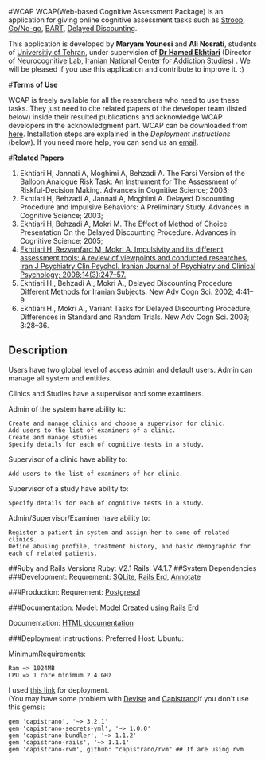 #WCAP
  WCAP(Web-based Cognitive Assessment Package) is an application for giving online cognitive assessment tasks such as [Stroop](https://en.wikipedia.org/wiki/Stroop_effect), [Go/No-go](https://en.wikipedia.org/wiki/Go/no_go), [BART](http://www.cognitiveatlas.org/task/balloon_analogue_risk_task_%28bart%29), [Delayed Discounting](http://www.cognitiveatlas.org/task/balloon_analogue_risk_task_%28bart%29).
  
  This application is developed by **Maryam Younesi** and **Ali Nosrati**, students of [Universitiy of Tehran](http://ut.ac.ir), under        supervision of [**Dr Hamed Ekhtiari**](http://iricss.org/en/Pages/People/Hamed_Ekhtiari.aspx) (Director of [Neurocognitive Lab](http://incas.tums.ac.ir/find.php?item=1.220.127.fa), [Iranian National Center for Addiction Studies](http://incas.tums.ac.ir/index.php?slc_lang=en&sid=1)) . We will be pleased if you use this application and contribute to improve it. :)
  
#**Terms of Use**

WCAP is freely available for all the researchers who need to use these tasks. They just need to cite related papers of the developer team (listed below) inside their resulted publications and acknowledge WCAP developers in the acknowledgment part. WCAP can be downloaded from [here](https://github.com/UTStudents/WCAP/archive/master.zip). Installation steps are explained in the *Deployment instructions* (below). If you need more help, you can send us an [email](mailto:f.b.yavari@gmail.com).


#**Related Papers**
1. Ekhtiari H, Jannati A, Moghimi A, Behzadi A. The Farsi Version of the Balloon Analogue Risk Task: An Instrument for The Assessment of Riskful-Decision Making. Advances in Cognitive Science; 2003; 
2. Ekhtiari H, Behzadi A, Jannati A, Moghimi A. Delayed Discounting Procedure and Impulsive Behaviors: A Preliminary Study. Advances in Cognitive Science; 2003; 
3. Ekhtiari H, Behzadi A, Mokri M. The Effect of Method of Choice Presentation On the Delayed Discounting Procedure. Advances in Cognitive Science; 2005; 
4. [Ekhtiari H, Rezvanfard M, Mokri A. Impulsivity and its different assessment tools: A review of viewpoints and conducted researches. Iran J Psychiatry Clin Psychol. Iranian Journal of Psychiatry and Clinical Psychology; 2008;14(3):247–57. ](doc/publications/Impulsivity.pdf)
5. Ekhtiari H., Behzadi A., Mokri A., Delayed Discounting Procedure Different Methods for Iranian Subjects. New Adv Cogn Sci. 2002; 4:41–9. 
6. Ekhtiari H., Mokri A., Variant Tasks for Delayed Discounting Procedure, Differences in Standard and Random Trials. New Adv Cogn Sci. 2003; 3:28–36. 




## Description 
  Users have two global level of access admin and default users. Admin can manage all system and entities.
  
  Clinics and Studies have a supervisor and some examiners.
  
  Admin of the system have ability to:
  
    Create and manage clinics and choose a supervisor for clinic.
    Add users to the list of examiners of a clinic.
    Create and manage studies.
    Specify details for each of cognitive tests in a study.
  
  Supervisor of a clinic have ability to:
  
    Add users to the list of examiners of her clinic.
    
    
  Supervisor of a study have ability to:   
  
    Specify details for each of cognitive tests in a study.
    
  Admin/Supervisor/Examiner have ability to:
  
    Register a patient in system and assign her to some of related clinics.
    Define abusing profile, treatment history, and basic demographic for each of related patients.
    

##Ruby and Rails Versions 
  Ruby:
  V2.1
  Rails:
  V4.1.7
##System Dependencies
###Development:
  Requrement: 
    [SQLite](https://www.sqlite.org/),
    [Rails Erd](http://rails-erd.rubyforge.org),
    [Annotate](https://github.com/ctran/annotate_models)
    
###Production:
  Requrement:
    [Postgresql](http://www.postgresql.org/)
    
###Documentation:
  Model:
    [Model Created using Rails Erd](doc/erd.pdf)
    
  Documentation:
    [HTML documentation](doc/app/index.html)
    
###Deployment instructions:
  Preferred Host:
    Ubuntu:
    
  MinimumRequirements:
  
    Ram => 1024MB
    CPU => 1 core minimum 2.4 GHz
  
  I used [this link](https://gorails.com/deploy/ubuntu/12.04) for deployment.  
  (You may have some problem with [Devise](https://github.com/plataformatec/devise#I18n) and [Capistrano](https://github.com/capistrano/capistrano)if you don't use this gems):
  
    gem 'capistrano', '~> 3.2.1'
    gem 'capistrano-secrets-yml', '~> 1.0.0'
    gem 'capistrano-bundler', '~> 1.1.2'
    gem 'capistrano-rails', '~> 1.1.1'
    gem 'capistrano-rvm', github: "capistrano/rvm" ## If are using rvm

    

